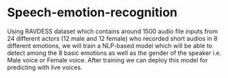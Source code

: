 # Speech-emotion-recognition
Using RAVDESS dataset which contains around 1500 audio file inputs from 24 different actors (12 male and 12 female) who recorded short audios in 8 different emotions, we will train a NLP-based model which will be able to detect among the 8 basic emotions as well as the gender of the speaker i.e. Male voice or Female voice. After training we can deploy this model for predicting with live voices.
